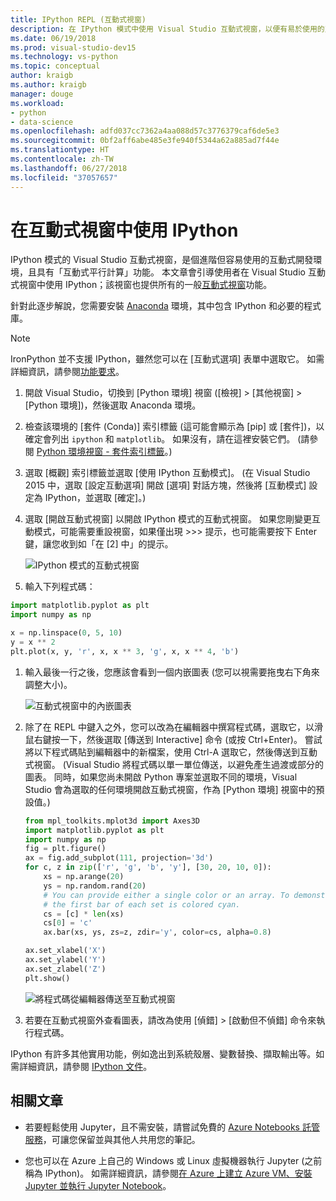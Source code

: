 ```yaml
---
title: IPython REPL (互動式視窗)
description: 在 IPython 模式中使用 Visual Studio 互動式視窗，以便有易於使用的互動式開發環境，並具有「互動式平行計算」功能。
ms.date: 06/19/2018
ms.prod: visual-studio-dev15
ms.technology: vs-python
ms.topic: conceptual
author: kraigb
ms.author: kraigb
manager: douge
ms.workload:
- python
- data-science
ms.openlocfilehash: adfd037cc7362a4aa088d57c3776379caf6de5e3
ms.sourcegitcommit: 0bf2aff6abe485e3fe940f5344a62a885ad7f44e
ms.translationtype: HT
ms.contentlocale: zh-TW
ms.lasthandoff: 06/27/2018
ms.locfileid: "37057657"
---
```

# <a name="using-ipython-in-the-interactive-window"></a>在互動式視窗中使用 IPython

IPython 模式的 Visual Studio 互動式視窗，是個進階但容易使用的互動式開發環境，且具有「互動式平行計算」功能。 本文章會引導使用者在 Visual Studio 互動式視窗中使用 IPython；該視窗也提供所有的一般[互動式視窗](python-interactive-repl-in-visual-studio.md)功能。

針對此逐步解說，您需要安裝 [Anaconda](https://www.continuum.io) 環境，其中包含 IPython 和必要的程式庫。

> [!Note]
> IronPython 並不支援 IPython，雖然您可以在 [互動式選項] 表單中選取它。 如需詳細資訊，請參閱[功能要求](https://github.com/Microsoft/PTVS/issues/84)。

1. 開啟 Visual Studio，切換到 [Python 環境] 視窗 ([檢視] > [其他視窗] > [Python 環境])，然後選取 Anaconda 環境。

1. 檢查該環境的 [套件 (Conda)] 索引標籤 (這可能會顯示為 [pip] 或 [套件])，以確定會列出 `ipython` 和 `matplotlib`。 如果沒有，請在這裡安裝它們。 (請參閱 [Python 環境視窗 - 套件索引標籤](python-environments-window-tab-reference.md)。)

1. 選取 [概觀] 索引標籤並選取 [使用 IPython 互動模式]。 (在 Visual Studio 2015 中，選取 [設定互動選項] 開啟 [選項] 對話方塊，然後將 [互動模式] 設定為 IPython，並選取 [確定]。)

1. 選取 [開啟互動式視窗] 以開啟 IPython 模式的互動式視窗。 如果您剛變更互動模式，可能需要重設視窗，如果僅出現 >>> 提示，也可能需要按下 Enter 鍵，讓您收到如「在 [2] 中」的提示。

    ![IPython 模式的互動式視窗](media/ipython-repl-03.png)

1. 輸入下列程式碼：

  ```python
  import matplotlib.pyplot as plt
  import numpy as np
  
  x = np.linspace(0, 5, 10)
  y = x ** 2
  plt.plot(x, y, 'r', x, x ** 3, 'g', x, x ** 4, 'b')
  ```

1. 輸入最後一行之後，您應該會看到一個内嵌圖表 (您可以視需要拖曳右下角來調整大小)。

    ![互動式視窗中的內嵌圖表](media/ipython-repl-04.png)

1. 除了在 REPL 中鍵入之外，您可以改為在編輯器中撰寫程式碼，選取它，以滑鼠右鍵按一下，然後選取 [傳送到 Interactive] 命令 (或按 Ctrl+Enter)。 嘗試將以下程式碼貼到編輯器中的新檔案，使用 Ctrl-A 選取它，然後傳送到互動式視窗。 (Visual Studio 將程式碼以單一單位傳送，以避免產生過渡或部分的圖表。 同時，如果您尚未開啟 Python 專案並選取不同的環境，Visual Studio 會為選取的任何環境開啟互動式視窗，作為 [Python 環境] 視窗中的預設值。)

    ```python
    from mpl_toolkits.mplot3d import Axes3D
    import matplotlib.pyplot as plt
    import numpy as np
    fig = plt.figure()
    ax = fig.add_subplot(111, projection='3d')
    for c, z in zip(['r', 'g', 'b', 'y'], [30, 20, 10, 0]):
        xs = np.arange(20)
        ys = np.random.rand(20)
        # You can provide either a single color or an array. To demonstrate this,
        # the first bar of each set is colored cyan.
        cs = [c] * len(xs)
        cs[0] = 'c'
        ax.bar(xs, ys, zs=z, zdir='y', color=cs, alpha=0.8)

    ax.set_xlabel('X')
    ax.set_ylabel('Y')
    ax.set_zlabel('Z')
    plt.show()
    ```

    ![將程式碼從編輯器傳送至互動式視窗](media/ipython-repl-05.png)

1. 若要在互動式視窗外查看圖表，請改為使用 [偵錯] > [啟動但不偵錯] 命令來執行程式碼。

IPython 有許多其他實用功能，例如逸出到系統殼層、變數替換、擷取輸出等。如需詳細資訊，請參閱 [IPython 文件](http://ipython.org/documentation.html)。

## <a name="related-articles"></a>相關文章

- 若要輕鬆使用 Jupyter，且不需安裝，請嘗試免費的 [Azure Notebooks 託管服務](https://notebooks.azure.com/)，可讓您保留並與其他人共用您的筆記。

- 您也可以在 Azure 上自己的 Windows 或 Linux 虛擬機器執行 Jupyter (之前稱為 IPython)。 如需詳細資訊，請參閱[在 Azure 上建立 Azure VM、安裝 Jupyter 並執行 Jupyter Notebook](/azure/virtual-machines/virtual-machines-linux-jupyter-notebook)。
